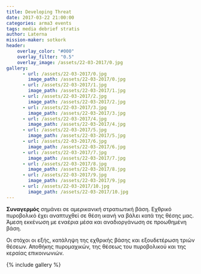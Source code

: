 ```yaml
---
title: Developing Threat
date: 2017-03-22 21:00:00
categories: arma3 events
tags: media debrief stratis
author: Laterna
mission-maker: sotkork
header:
    overlay_color: "#000"
    overlay_filter: "0.5"
    overlay_image: /assets/22-03-2017/0.jpg
gallery:
      - url: /assets/22-03-2017/0.jpg
        image_path: /assets/22-03-2017/0.jpg
      - url: /assets/22-03-2017/1.jpg
        image_path: /assets/22-03-2017/1.jpg
      - url: /assets/22-03-2017/2.jpg
        image_path: /assets/22-03-2017/2.jpg
      - url: /assets/22-03-2017/3.jpg
        image_path: /assets/22-03-2017/3.jpg
      - url: /assets/22-03-2017/4.jpg
        image_path: /assets/22-03-2017/4.jpg
      - url: /assets/22-03-2017/5.jpg
        image_path: /assets/22-03-2017/5.jpg
      - url: /assets/22-03-2017/6.jpg
        image_path: /assets/22-03-2017/6.jpg
      - url: /assets/22-03-2017/7.jpg
        image_path: /assets/22-03-2017/7.jpg
      - url: /assets/22-03-2017/8.jpg
        image_path: /assets/22-03-2017/8.jpg
      - url: /assets/22-03-2017/9.jpg
        image_path: /assets/22-03-2017/9.jpg
      - url: /assets/22-03-2017/10.jpg
        image_path: /assets/22-03-2017/10.jpg
---
```



**Συναγερμός** σημάνει σε αμερικανική στρατιωτική βάση. Εχθρικό πυροβολικό έχει αναπτυχθεί σε θέση ικανή να βάλει κατά της θέσης μας. Άμεση εκκένωση με εναέρια μέσα και αναδιοργάνωση σε προωθημένη βάση.

Οι στόχοι οι εξής, κατάληψη της εχθρικής βάσης και εξουδετέρωση τριών θέσεων. Αποθήκης πυρομαχικών, της θέσεως του πυροβολικού και της κεραίας επικοινωνιών.

{% include gallery %}
